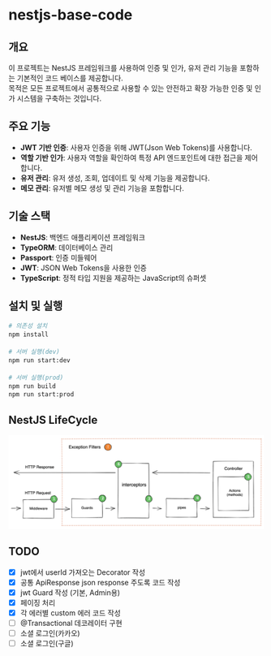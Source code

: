 # nestjs-base-code

## 개요

이 프로젝트는 NestJS 프레임워크를 사용하여 인증 및 인가, 유저 관리 기능을 포함하는 기본적인 코드 베이스를 제공합니다.  
목적은 모든 프로젝트에서 공통적으로 사용할 수 있는 안전하고 확장 가능한 인증 및 인가
시스템을 구축하는 것입니다.

## 주요 기능

- **JWT 기반 인증**: 사용자 인증을 위해 JWT(Json Web Tokens)를 사용합니다.
- **역할 기반 인가**: 사용자 역할을 확인하여 특정 API 엔드포인트에 대한 접근을 제어합니다.
- **유저 관리**: 유저 생성, 조회, 업데이트 및 삭제 기능을 제공합니다.
- **메모 관리**: 유저별 메모 생성 및 관리 기능을 포함합니다.

## 기술 스택

- **NestJS**: 백엔드 애플리케이션 프레임워크
- **TypeORM**: 데이터베이스 관리
- **Passport**: 인증 미들웨어
- **JWT**: JSON Web Tokens을 사용한 인증
- **TypeScript**: 정적 타입 지원을 제공하는 JavaScript의 슈퍼셋

## 설치 및 실행

```bash
# 의존성 설치
npm install

# 서버 실행(dev)
npm run start:dev

# 서버 실행(prod)
npm run build
npm run start:prod
```

## NestJS LifeCycle

![NestJS LifeCycle](./assets/images/image1.png)

## TODO

- [x] jwt에서 userId 가져오는 Decorator 작성
- [x] 공통 ApiResponse json response 주도록 코드 작성
- [x] jwt Guard 작성 (기본, Admin용)
- [x] 페이징 처리
- [x] 각 에러별 custom 에러 코드 작성
- [ ] @Transactional 데코레이터 구현
- [ ] 소셜 로그인(카카오)
- [ ] 소셜 로그인(구글)

